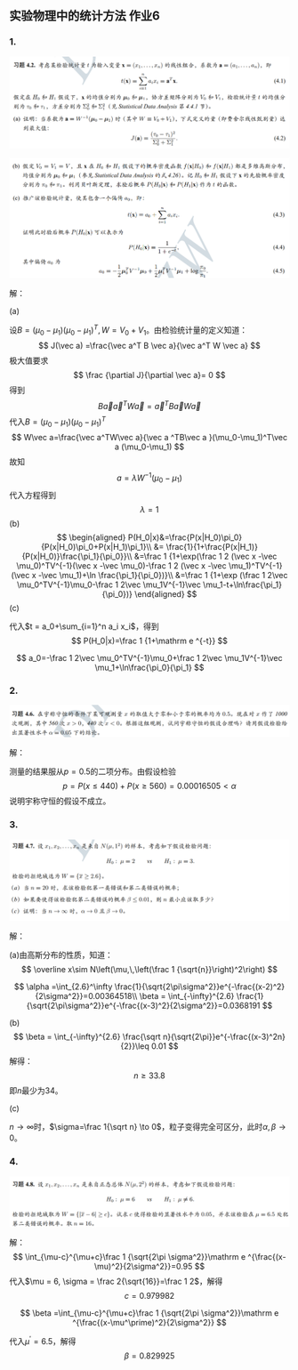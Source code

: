 ## 实验物理中的统计方法 作业6

### 1.

![image-20250418164357917](https://raw.githubusercontent.com/stur007/img/main/img/202504181644027.png)

![image-20250418164413732](https://raw.githubusercontent.com/stur007/img/main/img/202504181651150.png)

解：

(a)

设$B=(\mu_0-\mu_1)(\mu_0-\mu_1)^T,\,W= V_0+V_1$。由检验统计量的定义知道：
$$
J(\vec a) =\frac{\vec a^T B \vec a}{\vec a^T W \vec a}
$$
极大值要求
$$
\frac {\partial J}{\partial \vec a}= 0
$$
得到
$$
B\vec a\vec a^T W\vec a=\vec a^TB\vec a W\vec a
$$
代入$B=(\mu_0-\mu_1)(\mu_0-\mu_1)^T$
$$
W\vec a=\frac{\vec a^TW\vec a}{\vec a ^TB\vec a }(\mu_0-\mu_1)^T\vec a (\mu_0-\mu_1)
$$
故知
$$
a = \lambda W^{-1}(\mu_0-\mu_1)
$$
代入方程得到
$$
\lambda = 1
$$
(b)
$$
\begin{aligned}
P(H_0|x)&=\frac{P(x|H_0)\pi_0}{P(x|H_0)\pi_0+P(x|H_1)\pi_1}\\
&= \frac{1}{1+\frac{P(x|H_1)}{P(x|H_0)}\frac{\pi_1}{\pi_0}}\\
&=\frac 1 {1+\exp(\frac 1 2 (\vec x -\vec \mu_0)^TV^{-1}(\vec x -\vec \mu_0)-\frac 1 2 (\vec x -\vec \mu_1)^TV^{-1}(\vec x -\vec \mu_1)+\ln \frac{\pi_1}{\pi_0})}\\
&=\frac 1 {1+\exp (\frac 1 2\vec \mu_0^TV^{-1}\mu_0-\frac 1 2\vec \mu_1V^{-1}\vec \mu_1-t+\ln\frac{\pi_1}{\pi_0})}
\end{aligned}
$$
(c)

代入$t = a_0+\sum_{i=1}^n a_i x_i$，得到
$$
P(H_0|x)=\frac 1 {1+\mathrm e ^{-t}}
$$

$$
a_0=-\frac 1 2\vec \mu_0^TV^{-1}\mu_0+\frac 1 2\vec \mu_1V^{-1}\vec \mu_1+\ln\frac{\pi_0}{\pi_1}
$$

### 2.

![image-20250418164609778](https://raw.githubusercontent.com/stur007/img/main/img/202504181650195.png)

解：

测量的结果服从$p=0.5$的二项分布。由假设检验
$$
p = P(x\leq440)+P(x\geq560)=0.00016505< \alpha
$$
说明宇称守恒的假设不成立。

### 3.

![image-20250418164633831](https://raw.githubusercontent.com/stur007/img/main/img/202504181650634.png)

解：

(a)由高斯分布的性质，知道：
$$
\overline x\sim N\left(\mu,\,\left(\frac 1 {\sqrt{n}}\right)^2\right)
$$


$$
\alpha =\int_{2.6}^\infty \frac{1}{\sqrt{2\pi\sigma^2}}e^{-\frac{(x-2)^2}{2\sigma^2}}=0.00364518\\
\beta = \int_{-\infty}^{2.6} \frac{1}{\sqrt{2\pi\sigma^2}}e^{-\frac{(x-3)^2}{2\sigma^2}}=0.0368191
$$

(b)
$$
\beta = \int_{-\infty}^{2.6} \frac{\sqrt n}{\sqrt{2\pi}}e^{-\frac{(x-3)^2n}{2}}\leq 0.01
$$
解得：
$$
n \geq 33.8
$$
即$n$最少为34。

(c)

$n\to \infty$时，$\sigma=\frac 1{\sqrt n} \to 0$，粒子变得完全可区分，此时$\alpha, \beta \to 0$。

### 4.

![image-20250418164651030](https://raw.githubusercontent.com/stur007/img/main/img/202504181650137.png)

解：
$$
\int_{\mu-c}^{\mu+c}\frac 1 {\sqrt{2\pi \sigma^2}}\mathrm e ^{\frac{(x-\mu)^2}{2\sigma^2}}=0.95
$$
代入$\mu = 6, \sigma = \frac 2{\sqrt{16}}=\frac 1 2$，解得
$$
c =0.979982
$$

$$
\beta =\int_{\mu-c}^{\mu+c}\frac 1 {\sqrt{2\pi \sigma^2}}\mathrm e ^{\frac{(x-\mu^\prime)^2}{2\sigma^2}}
$$

代入$\mu^\prime=6.5$，解得
$$
\beta = 0.829925
$$
